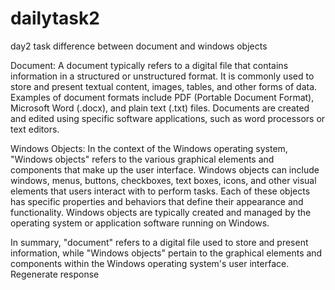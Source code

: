 # dailytask2
day2 task
difference between document and windows objects


Document: A document typically refers to a digital file that contains information in a structured or unstructured format. It is commonly used to store and present textual content, images, tables, and other forms of data. Examples of document formats include PDF (Portable Document Format), Microsoft Word (.docx), and plain text (.txt) files. Documents are created and edited using specific software applications, such as word processors or text editors.

Windows Objects: In the context of the Windows operating system, "Windows objects" refers to the various graphical elements and components that make up the user interface. Windows objects can include windows, menus, buttons, checkboxes, text boxes, icons, and other visual elements that users interact with to perform tasks. Each of these objects has specific properties and behaviors that define their appearance and functionality. Windows objects are typically created and managed by the operating system or application software running on Windows.

In summary, "document" refers to a digital file used to store and present information, while "Windows objects" pertain to the graphical elements and components within the Windows operating system's user interface.
Regenerate response
